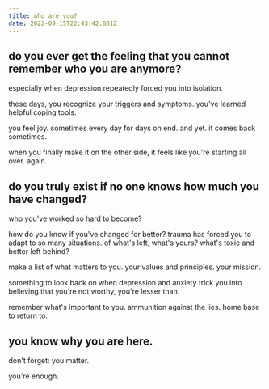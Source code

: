 ```yaml
---
title: who are you?
date: 2022-09-15T22:43:42.881Z
---
```


## do you ever get the feeling that you cannot remember who you are anymore?

especially when depression repeatedly forced you into isolation.

these days, you recognize your triggers and symptoms. 
you've learned helpful coping tools.

you feel joy. 
sometimes every day for days on end.
and yet.
it comes back sometimes.

when you finally make it on the other side,
it feels like you're starting all over. again.

## do you truly exist if no one knows how much you have changed?

who you've worked so hard to become?

how do you know if you've changed for better?
trauma has forced you to adapt to so many situations. 
of what's left, what's yours? what's toxic and better left behind?

make a list of what matters to you.
your values and principles. your mission.

something to look back on when depression and anxiety trick you
into believing that you're not worthy, you're lesser than.

remember what's important to you.
ammunition against the lies.
home base to return to.

## you know why you are here.

don't forget: you matter.

you're enough.